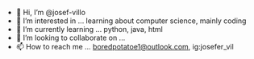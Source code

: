 - 👋 Hi, I’m @josef-villo
- 👀 I’m interested in ... learning about computer science, mainly coding 
- 🌱 I’m currently learning ... python, java, html
- 💞️ I’m looking to collaborate on ...
- 📫 How to reach me ... boredpotatoe1@outlook.com, ig:josefer_vil 

<!---
josef-villo/josef-villo is a ✨ special ✨ repository because its `README.md` (this file) appears on your GitHub profile.
You can click the Preview link to take a look at your changes.
--->
